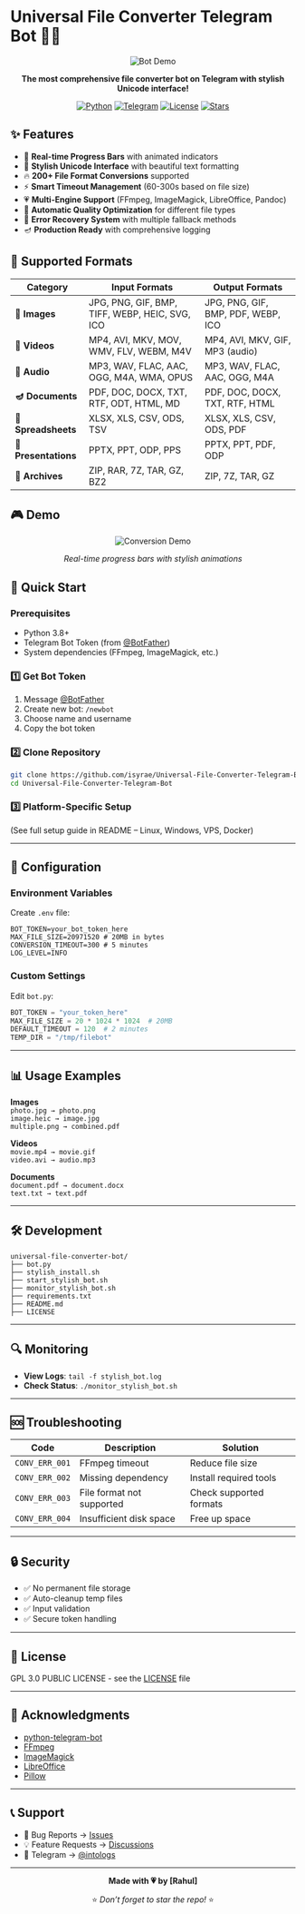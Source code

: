 # Universal File Converter Telegram Bot 🦚✨

<div align="center">

![Bot Demo](https://via.placeholder.com/800x400/1a1a2e/16213e?text=Universal+File+Converter+Bot+🦚)

**The most comprehensive file converter bot on Telegram with stylish Unicode interface!**

[![Python](https://img.shields.io/badge/Python-3.8+-blue.svg?style=for-the-badge&logo=python)](https://python.org)
[![Telegram](https://img.shields.io/badge/Telegram-Bot-blue.svg?style=for-the-badge&logo=telegram)](https://telegram.org)
[![License](https://img.shields.io/badge/License-MIT-green.svg?style=for-the-badge)](LICENSE)
[![Stars](https://img.shields.io/github/stars/yourusername/universal-file-converter-bot?style=for-the-badge)](https://github.com/yourusername/universal-file-converter-bot)

</div>

## ✨ Features

- 🦋 **Real-time Progress Bars** with animated indicators  
- 🌸 **Stylish Unicode Interface** with beautiful text formatting  
- 🔥 **200+ File Format Conversions** supported  
- ⚡ **Smart Timeout Management** (60-300s based on file size)  
- 💗 **Multi-Engine Support** (FFmpeg, ImageMagick, LibreOffice, Pandoc)  
- 🧿 **Automatic Quality Optimization** for different file types  
- 🗿 **Error Recovery System** with multiple fallback methods  
- 🪔 **Production Ready** with comprehensive logging  

## 📂 Supported Formats

<div align="center">

| Category | Input Formats | Output Formats |
|----------|---------------|----------------|
| **🌸 Images** | JPG, PNG, GIF, BMP, TIFF, WEBP, HEIC, SVG, ICO | JPG, PNG, GIF, BMP, PDF, WEBP, ICO |
| **🦄 Videos** | MP4, AVI, MKV, MOV, WMV, FLV, WEBM, M4V | MP4, AVI, MKV, GIF, MP3 (audio) |
| **🍷 Audio** | MP3, WAV, FLAC, AAC, OGG, M4A, WMA, OPUS | MP3, WAV, FLAC, AAC, OGG, M4A |
| **🪔 Documents** | PDF, DOC, DOCX, TXT, RTF, ODT, HTML, MD | PDF, DOC, DOCX, TXT, RTF, HTML |
| **🧿 Spreadsheets** | XLSX, XLS, CSV, ODS, TSV | XLSX, XLS, CSV, ODS, PDF |
| **🗿 Presentations** | PPTX, PPT, ODP, PPS | PPTX, PPT, PDF, ODP |
| **🍥 Archives** | ZIP, RAR, 7Z, TAR, GZ, BZ2 | ZIP, 7Z, TAR, GZ |

</div>

## 🎮 Demo

<div align="center">

![Conversion Demo](https://via.placeholder.com/600x400/16213e/1a1a2e?text=Real-time+Progress+Demo+🦋)

*Real-time progress bars with stylish animations*

</div>

## 🚀 Quick Start

### Prerequisites

- Python 3.8+  
- Telegram Bot Token (from [@BotFather](https://t.me/BotFather))  
- System dependencies (FFmpeg, ImageMagick, etc.)  

### 1️⃣ Get Bot Token
1. Message [@BotFather](https://t.me/BotFather)  
2. Create new bot: `/newbot`  
3. Choose name and username  
4. Copy the bot token  

### 2️⃣ Clone Repository
```bash
git clone https://github.com/isyrae/Universal-File-Converter-Telegram-Bot.git
cd Universal-File-Converter-Telegram-Bot
```

### 3️⃣ Platform-Specific Setup
(See full setup guide in README – Linux, Windows, VPS, Docker)

---

## 🔧 Configuration

### Environment Variables
Create `.env` file:
```env
BOT_TOKEN=your_bot_token_here
MAX_FILE_SIZE=20971520 # 20MB in bytes
CONVERSION_TIMEOUT=300 # 5 minutes
LOG_LEVEL=INFO
```

### Custom Settings
Edit `bot.py`:
```python
BOT_TOKEN = "your_token_here"
MAX_FILE_SIZE = 20 * 1024 * 1024  # 20MB
DEFAULT_TIMEOUT = 120  # 2 minutes
TEMP_DIR = "/tmp/filebot"
```

---

## 📊 Usage Examples

**Images**  
`photo.jpg → photo.png`  
`image.heic → image.jpg`  
`multiple.png → combined.pdf`

**Videos**  
`movie.mp4 → movie.gif`  
`video.avi → audio.mp3`

**Documents**  
`document.pdf → document.docx`  
`text.txt → text.pdf`

---

## 🛠️ Development

```
universal-file-converter-bot/
├── bot.py
├── stylish_install.sh
├── start_stylish_bot.sh
├── monitor_stylish_bot.sh
├── requirements.txt
├── README.md
├── LICENSE
```

---

## 🔍 Monitoring

- **View Logs**: `tail -f stylish_bot.log`  
- **Check Status**: `./monitor_stylish_bot.sh`  

---

## 🆘 Troubleshooting

| Code | Description | Solution |
|------|-------------|----------|
| `CONV_ERR_001` | FFmpeg timeout | Reduce file size |
| `CONV_ERR_002` | Missing dependency | Install required tools |
| `CONV_ERR_003` | File format not supported | Check supported formats |
| `CONV_ERR_004` | Insufficient disk space | Free up space |

---

## 🔒 Security
- ✅ No permanent file storage  
- ✅ Auto-cleanup temp files  
- ✅ Input validation  
- ✅ Secure token handling  

---

## 📝 License
GPL 3.0 PUBLIC LICENSE - see the [LICENSE](LICENSE) file  

---

## 🙏 Acknowledgments
- [python-telegram-bot](https://python-telegram-bot.org/)  
- [FFmpeg](https://ffmpeg.org/)  
- [ImageMagick](https://imagemagick.org/)  
- [LibreOffice](https://libreoffice.org/)  
- [Pillow](https://pillow.readthedocs.io/)  

---

## 📞 Support
- 🐛 Bug Reports → [Issues](https://github.com/isyrae/Universal-File-Converter-Telegram-Bot/issues)  
- 💡 Feature Requests → [Discussions](https://github.com/isyrae/Universal-File-Converter-Telegram-Bot/discussions)  
- 💬 Telegram → [@intologs](https://t.me/intologs)  

---

<div align="center">

**Made with 💗 by [Rahul]**  

⭐ *Don’t forget to star the repo!* ⭐  

</div>
